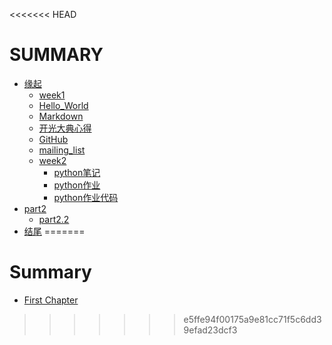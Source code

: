 <<<<<<< HEAD
# SUMMARY
* [缘起](/source/begin.md)
  * [week1](source/part1/week1/introduction.md)
   * [Hello_World](source/part1/week1/Hello_World.md)
   * [Markdown](source/part1/week1/Markdown.md)
   * [开光大典心得](source/part1/week1/开光大典心得.md)
   * [GitHub](source/part1/week1/GitHub.md)
   * [mailing_list](source/part1/week1/mailing_list.md)
  * [week2](/source/part1/week2/introduction.md)
	* [python笔记](source/part1/week2/python.md)
	* [python作业](source/part1/week2/Guess_the_number.md)
	* [python作业代码](source/src/iippy-1/guess_the_number.py)
* [part2](./source/part2/introduction)
  * [part2.2](./source/part2/1.md)
* [结尾](./source/end.md)
=======
# Summary
* [First Chapter](chapter1.md)
>>>>>>> e5ffe94f00175a9e81cc71f5c6dd39efad23dcf3
